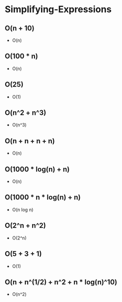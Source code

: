 # Simplifying-Expressions

## O(n + 10) 
- O(n)
## O(100 * n) 
- O(n)
## O(25) 
- O(1)
## O(n^2 + n^3) 
- O(n^3)
## O(n + n + n + n) 
- O(n)
## O(1000 * log(n) + n) 
- O(n)
## O(1000 * n * log(n) + n) 
- O(n log n)
## O(2^n + n^2) 
- O(2^n)
## O(5 + 3 + 1) 
- O(1)
## O(n + n^(1/2) + n^2 + n * log(n)^10) 
- O(n^2)